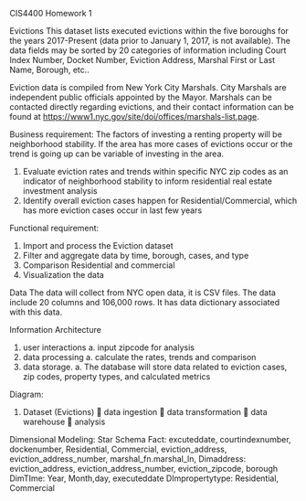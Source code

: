 CIS4400
Homework 1 

Evictions
This dataset lists executed evictions within the five boroughs for the years 2017-Present (data prior to January 1, 2017, is not available). The data fields may be sorted by 20 categories of information including Court Index Number, Docket Number, Eviction Address, Marshal First or Last Name, Borough, etc..

Eviction data is compiled from New York City Marshals. City Marshals are independent public officials appointed by the Mayor. Marshals can be contacted directly regarding evictions, and their contact information can be found at https://www1.nyc.gov/site/doi/offices/marshals-list.page.

Business requirement: 
The factors of investing a renting property will be neighborhood stability. If the area has more cases of evictions occur or the trend is going up can be variable of investing in the area. 
1.	Evaluate eviction rates and trends within specific NYC zip codes as an indicator of neighborhood stability to inform residential real estate investment analysis
2.	Identify overall eviction cases happen for Residential/Commercial, which has more eviction cases occur in last few years

Functional requirement: 
1.	Import and process the Eviction dataset 
2.	Filter and aggregate data by time, borough, cases, and type
3.	Comparison Residential and commercial
4.	Visualization the data 


Data 
	The data will collect from NYC open data, it is CSV files. The data include 20 columns and 106,000 rows. It has data dictionary associated with this data. 


Information Architecture
1.	user interactions
a.	input zipcode for analysis 
2.	data processing
a.	calculate the rates, trends and comparison
3.	data storage.
a.	The database will store data related to eviction cases, zip codes, property types, and calculated metrics

Diagram: 
1.	Dataset (Evictions)  data ingestion  data transformation  data warehouse  analysis 


Dimensional Modeling: Star Schema
Fact:  excuteddate, courtindexnumber, dockenumber, Residential, Commercial, eviction_address, eviction_address_number, marshal_fn.marshal_ln,
Dimaddress: eviction_address, eviction_address_number, eviction_zipcode, borough
DimTIme: Year, Month,day, executeddate
DImpropertytype: Residential, Commercial

